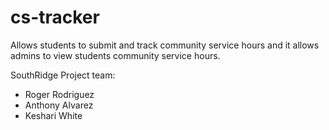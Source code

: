 # cs-tracker
Allows students to submit and track community service hours and it allows admins to view students community service hours.

SouthRidge Project team: 

- Roger Rodriguez
- Anthony Alvarez
- Keshari White